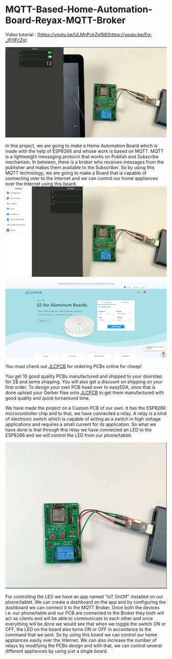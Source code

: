 # MQTT-Based-Home-Automation-Board-Reyax-MQTT-Broker

Video tutorial : [https://youtu.be/ULMnPckZp1M](https://youtu.be/Eg-_IFHFcZg)

![alt text](https://github.com/akarsh98/MQTT-ESP8266-demo-with-Reyax/blob/main/Home%20Automation%20Board/7.JPG)

In this project, we are going to make a Home Automation Board which is made with the help of ESP8266 and whose work is based on MQTT. MQTT is a lightweight messaging protocol that works on Publish and Subscribe mechanism. In between, there is a broker who receives messages from the publisher and makes them available to the Subscriber. So by using this MQTT technology, we are going to make a Board that is capable of connecting over to the Internet and we can control our home appliances over the Internet using this board.
![alt text](https://github.com/akarsh98/MQTT-ESP8266-demo-with-Reyax/blob/main/Home%20Automation%20Board/9.JPG)

![alt text](https://github.com/akarsh98/MQTT-ESP8266-demo-with-Reyax/blob/main/Home%20Automation%20Board/jlcpcb.JPG)

You must check out [JLCPCB](https://jlcpcb.com/aka) for ordering PCBs online for cheap!

You get 10 good quality PCBs manufactured and shipped to your doorstep for 2$ and some shipping. You will also get a discount on shipping on your first order. To design your own PCB head over to easyEDA, once that is done upload your Gerber files onto [JLCPCB](https://jlcpcb.com/aka) to get them manufactured with good quality and quick turnaround time.

We have made the project on a Custom PCB of our own. It has the ESP8266 microcontroller chip and to that, we have connected a relay. A relay is a kind of electronic switch which is capable of acting as a switch in high voltage applications and requires a small current for its application. So what we have done is that through this relay we have connected an LED to the ESP8266 and we will control the LED from our phone/tablet.

![alt text](https://github.com/akarsh98/MQTT-ESP8266-demo-with-Reyax/blob/main/Home%20Automation%20Board/15.JPG)

For controlling the LED we have an app named "IoT OnOff" installed on our phone/tablet. We can create a dashboard on the app and by configuring the dashboard we can connect it to the MQTT Broker. Once both the devices i.e. our phone/table and our PCB are connected to the Broker they both will act as clients and will be able to communicate to each other and once everything will be done we would see that when we toggle the switch ON or OFF, the LED on the board also turns ON or OFF in accordance to the command that we sent. So by using this board we can control our home appliances easily over the Internet. We can also increase the number of relays by modifying the PCBs design and with that, we can control several different appliances by using just a single board.
